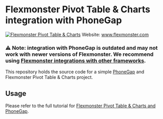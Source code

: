 # Flexmonster Pivot Table & Charts integration with PhoneGap
[![Flexmonster Pivot Table & Charts](https://cdn.flexmonster.com/landing.png)](https://flexmonster.com)
Website: www.flexmonster.com

### :warning: Note: integration with PhoneGap is outdated and may not work with newer versions of Flexmonster. We recommend using [Flexmonster integrations with other frameworks](https://www.flexmonster.com/doc/integration/). 

This repository holds the source code for a simple [PhoneGap](https://phonegap.com/) and Flexmonster Pivot Table & Charts project.

## Usage
Please refer to the full tutorial for [Flexmonster Pivot Table & Charts and PhoneGap](https://www.flexmonster.com/doc/integration-with-phonegap/).
